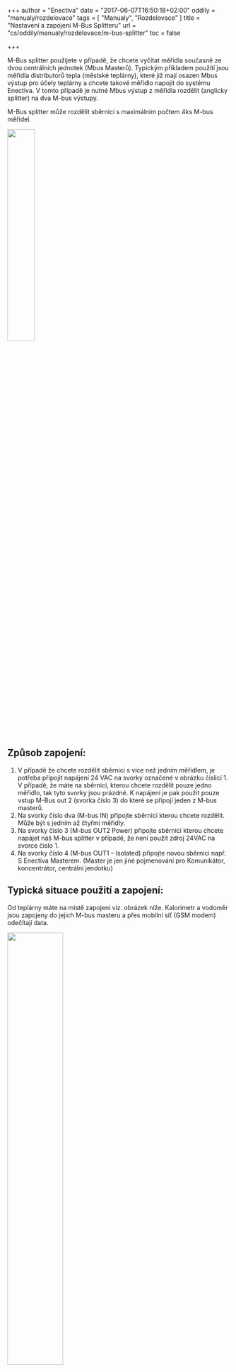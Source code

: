 +++
author = "Enectiva"
date = "2017-06-07T16:50:18+02:00"
oddily = "manualy/rozdelovace"
tags = [
    "Manualy",
    "Rozdelovace"
]
title = "Nastavení a zapojení M-Bus Splitteru"
url = "cs/oddily/manualy/rozdelovace/m-bus-splitter"
toc = false

+++

M-Bus splitter použijete v případě, že chcete vyčítat měřidla současně ze dvou centrálních jednotek (Mbus Masterů). Typickým příkladem použití jsou měřidla distributorů tepla (městské teplárny), které již mají osazen Mbus výstup pro účely teplárny a chcete takové měřidlo napojit do systému Enectiva. V tomto případě je nutné Mbus výstup z měřidla rozdělit (anglicky splitter) na dva M-bus výstupy.

M-Bus splitter může rozdělit sběrnici s maximálním počtem 4ks M-bus měřidel.

<img class="center" src="/images/m-bus-splitter.jpg" style="width:35%"></img>

## Způsob zapojení:

1. V případě že chcete rozdělit sběrnici s více než jedním měřidlem, je potřeba připojit napájení 24 VAC na svorky označené v obrázku číslicí 1. V případě, že máte na sběrnici, kterou chcete rozdělit pouze jedno měřidlo, tak tyto svorky jsou prázdné. K napájení je pak použit pouze vstup M-Bus out 2 (svorka číslo 3) do které se připojí jeden z M-bus masterů.
2. Na svorky číslo dva (M-bus IN) připojte sběrnici kterou chcete rozdělit. Může být s jedním až čtyřmi měřidly.
3. Na svorky číslo 3 (M-bus OUT2 Power) připojte sběrnici kterou chcete napájet náš M-bus splitter v případě, že není použit zdroj 24VAC na svorce číslo 1.
4. Na svorky číslo 4 (M-bus OUT1 – Isolated) připojte novou sběrnici např. S Enectiva Masterem. (Master je jen jiné pojmenování pro Komunikátor, koncentrátor, centrální jendotku)

## Typická situace použití a zapojení:
Od teplárny máte na místě zapojení viz. obrázek níže. Kalorimetr a vodoměr jsou zapojeny do jejich M-bus masteru a přes mobilní síť (GSM modem) odečítají data.

<img class="center" src="/images/calorimeter-watermeter-to-mbusmaster.jpg" style="width:50%"></img>

Vy potřebujete odečítat do Enectivy pouze Kalorimetr, tzn. Část sběrnice (M-bus 1 kabelu) s kalorimetrem je potřeba rozdělit na dva nezávislé segmenty pomocí splitteru. Vznikne situace na obrázku. Původní M-bus 1 kabel z kalorimetru je rozdělen na M-bus 1 do původního masteru a M-bus 2 do Enectiva Masteru. (Master=Centrální jednotka= Komunikátor= Koncentrátor)

<img class="center" src="/images/calorimeter-watermeter-to-enectiva.jpg" style="width:50%"></img>

Pro nastavení M-bus splitteru se použijí pouze barevné jumpery (zkratovací propojky) na horní hraně M-Bus splitteru

<img class="center" src="/images/short-circuit-jumper-mbus.jpg"></img>

## Uvedení do provoz:

1. Po připojení napájení ať už přes 24 VAC nebo Mbus OUT2 Power svorky se chvíli nic neděje. Až po cca 1-3min začnou blikat diody. Chvíli to trvá než se nabijí obvody.
2. Po připojení všech sběrnic jak vstupní tak obou výstupních je potřeba proskenovat sběrnici. Je potřeba vytáhnout žlutý jumper a zase ho nasadit zpět. Pak budete asi 10min čekat za konstatního blikání diody u M-bus In. Po skončení skenování sběrnice bude tato dioda blikat v intervalu 12 sekund. 1 bliknutí znamená, že je na sběrnici jedno měřidlo, 2 bliknutí znamenají 2 měřidla atd.
3. Modrý Jumper na pozici 2 vždy nechte sepnutý v případě že rychlost na sběrnici M-Bus IN je 2400 bd/s. (typicky to tak je)
4. Černé jumpery 3 a 4 nechte vždy rozepnuté. Mbus master bude vyčítat vždy po 1min data z měřidel na straně M-bus IN.
5. Červený jumper na pozici 5 vždy nechte sepnutý pokud je rychlost sběrnice na Mbus OUT 2 2400bd/s.(typicky to tak je)

## POZOR V PŘÍPADĚ PROBLÉMU!!!

1. Všechny kabely musí být správně připojeny
2. Napětí na M-bus IN musí být větší jak 23 V DC
3. Napětí na M-bus OUT 2 musí být větší jak 26 V DC
4. Všechna měřidla na segmentu sběrnice připojeném do M-bus IN musí mít unikátní primární M-bus adresu.

**Pokud problém přetrvává kontaktujete Tým Enectiva.**
